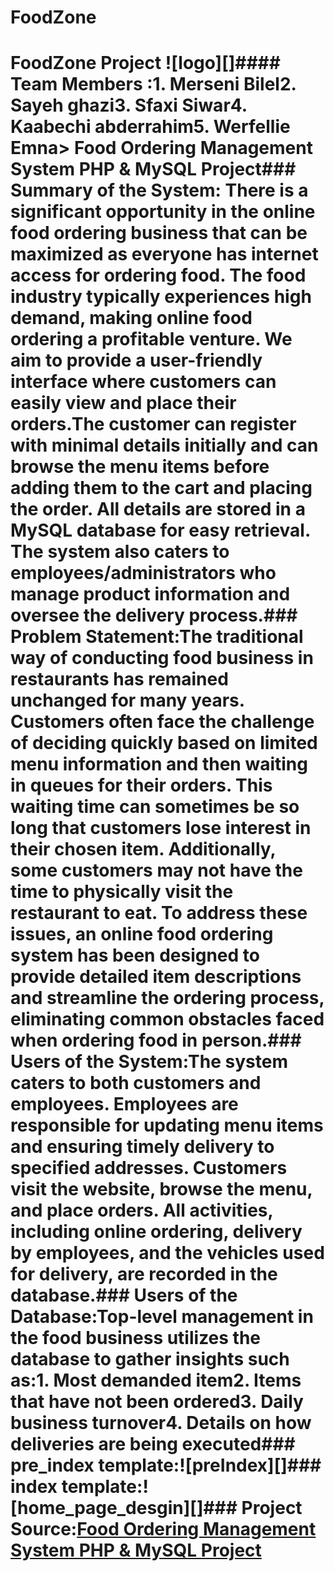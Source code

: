 # FoodZone
# FoodZone Project  ![logo][]#### Team Members :1. Merseni Bilel2. Sayeh ghazi3. Sfaxi Siwar4. Kaabechi abderrahim5. Werfellie Emna> Food Ordering Management System PHP &amp; MySQL Project### Summary of the System: There is a significant opportunity in the online food ordering business that can be maximized as everyone has internet access for ordering food. The food industry typically experiences high demand, making online food ordering a profitable venture. We aim to provide a user-friendly interface where customers can easily view and place their orders.The customer can register with minimal details initially and can browse the menu items before adding them to the cart and placing the order. All details are stored in a MySQL database for easy retrieval. The system also caters to employees/administrators who manage product information and oversee the delivery process.### Problem Statement:The traditional way of conducting food business in restaurants has remained unchanged for many years. Customers often face the challenge of deciding quickly based on limited menu information and then waiting in queues for their orders. This waiting time can sometimes be so long that customers lose interest in their chosen item. Additionally, some customers may not have the time to physically visit the restaurant to eat. To address these issues, an online food ordering system has been designed to provide detailed item descriptions and streamline the ordering process, eliminating common obstacles faced when ordering food in person.### Users of the System:The system caters to both customers and employees. Employees are responsible for updating menu items and ensuring timely delivery to specified addresses. Customers visit the website, browse the menu, and place orders. All activities, including online ordering, delivery by employees, and the vehicles used for delivery, are recorded in the database.### Users of the Database:Top-level management in the food business utilizes the database to gather insights such as:1. Most demanded item2. Items that have not been ordered3. Daily business turnover4. Details on how deliveries are being executed### pre_index template:![preIndex][]### index template:![home_page_desgin][]### Project Source:[Food Ordering Management System PHP & MySQL Project](https://1000projects.org/food-ordering-management-system-php-mysql-project.html)
